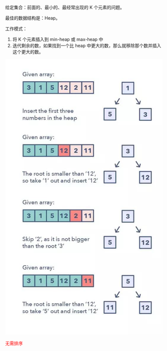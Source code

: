 给定集合：前面的、最小的、最经常出现的 K 个元素的问题。

最佳的数据结构是：Heap。

工作模式：

1. 将 K 个元素插入到 min-heap 或 max-heap 中
2. 迭代剩余的数，如果找到一个比 heap 中更大的数，那么就移除那个数并插入这个更大的数。

![](images/v2-f6dad71238ef52347028182e1cac8dfe_1440w.jpeg)



<font color=red>无需排序</font>